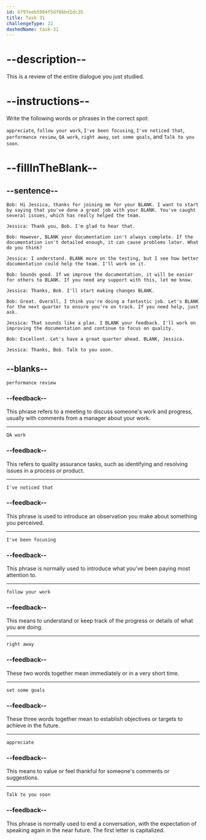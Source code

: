 ```yaml
---
id: 6797eeb5994f5df86bd1dc35
title: Task 31
challengeType: 22
dashedName: task-31
---
```


<!-- REVIEW -->

# --description--

This is a review of the entire dialogue you just studied. 

# --instructions--

Write the following words or phrases in the correct spot:

`appreciate`, `follow your work`, `I've been focusing`, `I've noticed that`, `performance review`, `QA work`, `right away`, `set some goals`, and `Talk to you soon`.

# --fillInTheBlank--

## --sentence--

`Bob: Hi Jessica, thanks for joining me for your BLANK. I want to start by saying that you've done a great job with your BLANK. You've caught several issues, which has really helped the team.`

`Jessica: Thank you, Bob. I'm glad to hear that.`

`Bob: However, BLANK your documentation isn't always complete. If the documentation isn't detailed enough, it can cause problems later. What do you think?`

`Jessica: I understand. BLANK more on the testing, but I see how better documentation could help the team. I'll work on it.`

`Bob: Sounds good. If we improve the documentation, it will be easier for others to BLANK. If you need any support with this, let me know.`

`Jessica: Thanks, Bob. I'll start making changes BLANK.`

`Bob: Great. Overall, I think you're doing a fantastic job. Let's BLANK for the next quarter to ensure you're on track. If you need help, just ask.`

`Jessica: That sounds like a plan. I BLANK your feedback. I'll work on improving the documentation and continue to focus on quality.`

`Bob: Excellent. Let's have a great quarter ahead. BLANK, Jessica.`

`Jessica: Thanks, Bob. Talk to you soon.`

## --blanks--

`performance review`

### --feedback--

This phrase refers to a meeting to discuss someone's work and progress, usually with comments from a manager about your work.

---

`QA work`

### --feedback--

This refers to quality assurance tasks, such as identifying and resolving issues in a process or product.

---

`I've noticed that`

### --feedback--

This phrase is used to introduce an observation you make about something you perceived.

---

`I've been focusing`

### --feedback--

This phrase is normally used to introduce what you've been paying most attention to.

---

`follow your work`

### --feedback--

This means to understand or keep track of the progress or details of what you are doing.

---

`right away`

### --feedback--

These two words together mean immediately or in a very short time.

---

`set some goals`

### --feedback--

These three words together mean to establish objectives or targets to achieve in the future.

---

`appreciate`

### --feedback--

This means to value or feel thankful for someone's comments or suggestions.

---

`Talk to you soon`

### --feedback--

This phrase is normally used to end a conversation, with the expectation of speaking again in the near future. The first letter is capitalized.
